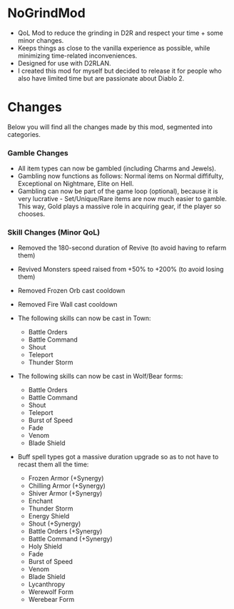 # NoGrindMod
- QoL Mod to reduce the grinding in D2R and respect your time + some minor changes.
- Keeps things as close to the vanilla experience as possible, while minimizing time-related inconveniences.
- Designed for use with D2RLAN.
- I created this mod for myself but decided to release it for people who also have limited time but are passionate about Diablo 2.

# Changes

Below you will find all the changes made by this mod, segmented into categories.

### Gamble Changes
- All item types can now be gambled (including Charms and Jewels).
- Gambling now functions as follows: Normal items on Normal diffifulty, Exceptional on Nightmare, Elite on Hell.
- Gambling can now be part of the game loop (optional), because it is very lucrative - Set/Unique/Rare items are now much easier to gamble. This way, Gold plays a massive role in acquiring gear, if the player so chooses.

### Skill Changes (Minor QoL)
- Removed the 180-second duration of Revive (to avoid having to refarm them)
- Revived Monsters speed raised from +50% to +200% (to avoid losing them)
- Removed Frozen Orb cast cooldown
- Removed Fire Wall cast cooldown
- The following skills can now be cast in Town:

  - Battle Orders
  - Battle Command
  - Shout
  - Teleport
  - Thunder Storm
  
- The following skills can now be cast in Wolf/Bear forms:

  - Battle Orders
  - Battle Command
  - Shout
  - Teleport
  - Burst of Speed
  - Fade
  - Venom
  - Blade Shield
  
- Buff spell types got a massive duration upgrade so as to not have to recast them all the time:

  - Frozen Armor (+Synergy)
  - Chilling Armor (+Synergy)
  - Shiver Armor (+Synergy)
  - Enchant
  - Thunder Storm
  - Energy Shield
  - Shout (+Synergy)
  - Battle Orders (+Synergy)
  - Battle Command (+Synergy)
  - Holy Shield
  - Fade
  - Burst of Speed
  - Venom
  - Blade Shield
  - Lycanthropy
  - Werewolf Form
  - Werebear Form
